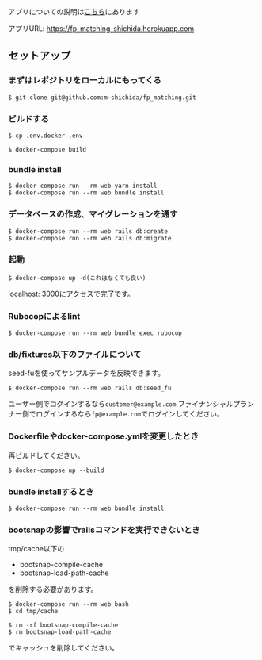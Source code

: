 アプリについての説明は[こちら](https://github.com/m-shichida/fp_matching/blob/main/%E3%81%93%E3%81%AE%E3%82%A2%E3%83%97%E3%83%AA%E3%81%AB%E3%81%A4%E3%81%84%E3%81%A6.md)にあります

アプリURL: https://fp-matching-shichida.herokuapp.com

## セットアップ
### まずはレポジトリをローカルにもってくる

```
$ git clone git@github.com:m-shichida/fp_matching.git
```

### ビルドする

```
$ cp .env.docker .env
```

```
$ docker-compose build
```

### bundle install

```
$ docker-compose run --rm web yarn install
$ docker-compose run --rm web bundle install
```

### データベースの作成、マイグレーションを通す

```
$ docker-compose run --rm web rails db:create
$ docker-compose run --rm web rails db:migrate
```

### 起動

```
$ docker-compose up -d(これはなくても良い)
```

localhost: 3000にアクセスで完了です。

### Rubocopによるlint

```
$ docker-compose run --rm web bundle exec rubocop
```

### db/fixtures以下のファイルについて
seed-fuを使ってサンプルデータを反映できます。

```
$ docker-compose run --rm web rails db:seed_fu
```

ユーザー側でログインするなら`customer@example.com`
ファイナンシャルプランナー側でログインするなら`fp@example.com`でログインしてください。

### Dockerfileやdocker-compose.ymlを変更したとき
再ビルドしてください。

```
$ docker-compose up --build
```

### bundle installするとき

```
$ docker-compose run --rm web bundle install
```

### bootsnapの影響でrailsコマンドを実行できないとき
tmp/cache以下の

- bootsnap-compile-cache
- bootsnap-load-path-cache

を削除する必要があります。

```
$ docker-compose run --rm web bash
$ cd tmp/cache
```

```
$ rm -rf bootsnap-compile-cache
$ rm bootsnap-load-path-cache
```

でキャッシュを削除してください。
